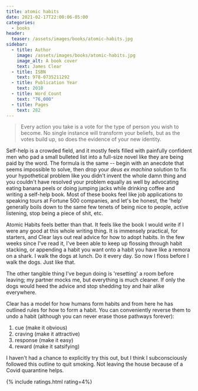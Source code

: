 ```yaml
---
title: atomic habits
date: 2021-02-17T22:00:06-05:00
categories:
  - books
header:
  teaser: /assets/images/books/atomic-habits.jpg
sidebar:
  - title: Author
    image: /assets/images/books/atomic-habits.jpg
    image_alt: A book cover
    text: James Clear
  - title: ISBN
    text: 978-0735211292
  - title: Publication Year
    text: 2018
  - title: Word Count
    text: "76,000"
  - title: Pages
    text: 282
---
```

> Every action you take is a vote for the type of person you wish to become. No single instance will transform your beliefs, but as the votes build up, so does the evidence of your new identity.

Self-help is a crowded field, and it mostly feels filled with painfully confident men who pad a small bulleted list into a full-size novel like they are being paid by the word. The formula is the same -- begin with an anecdote that seems impossible to solve, then drop your *deus ex machina* solution to fix your hypothetical problem like you didn't invent the whole damn thing and you couldn't have resolved your problem equally as well by advocating eating banana peels or doing jumping jacks while drinking coffee and writing a self-help book. Most of these books feel like job applications to speaking tours at Fortune 500 companies, and let's be honest, the 'help' generally boils down to the same few tenets of being nice to people, active listening, stop being a piece of shit, etc.

Atomic Habits feels better than that. It feels like the book I would write if I were any good at this whole writing thing. It is immensely practical, for starters, and Clear lays out real advice for how to adopt habits. In the few weeks since I've read it, I've been able to keep up flossing through habit stacking, or appending a habit you want onto a habit you have like a remora on a shark. I walk the dogs at lunch. Do it every day. So now I floss before I walk the dogs. Just like that.

The other tangible thing I've begun doing is 'resetting' a room before leaving; my partner mocks me, but everything is much cleaner. If only the dogs would heed the advice and stop shedding toy and hair alike everywhere.

Clear has a model for how humans form habits and from here he has outlined rules for how to form a habit. You can conveniently reverse them to undo a habit (although you can never erase those pathways forever):
1. cue (make it obvious)
2. craving (make it attractive)
3. response (make it easy)
4. reward (make it satsifying)

I haven't had a chance to explicitly try this out, but I think I subconsciously followed this outline to quit smoking. Not leaving the house because of a Covid quarantine helps.

{% include ratings.html rating=4%}